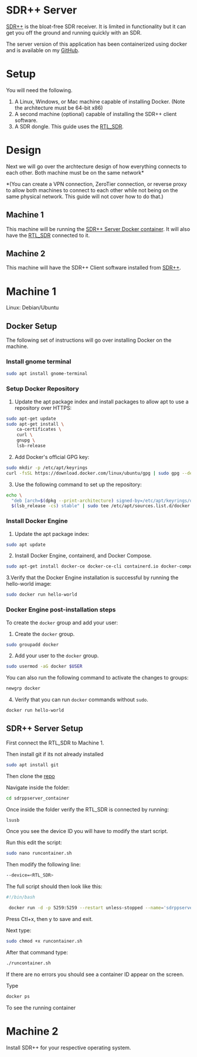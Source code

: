 # SDR++ Server

[SDR++](https://www.sdrpp.org/) is the bloat-free SDR receiver. It is limited in functionality but it can get you off the ground and running quickly with an SDR.

The server version of this application has been containerized using docker and is available on my [GitHub](https://github.com/ScriptTactics/sdrppserver_container).


# Setup

You will need the following.

1. A Linux, Windows, or Mac machine capable of installing Docker. (Note the architecture must be 64-bit x86)
2. A second machine (optional) capable of installing the SDR++ client software.
3. A SDR dongle. This guide uses the [RTL_SDR](https://www.amazon.com/RTL-SDR-Blog-RTL2832U-Software-Defined/dp/B0BMKB3L47/ref=sr_1_1?keywords=RTL-SDR%2BBlog&qid=1676645722&sr=8-1&th=1). 

# Design

Next we will go over the archtecture design of how everything connects to each other. Both machine must be on the same network*


*(You can create a VPN connection, ZeroTier connection, or reverse proxy to allow both machines to connect to each other while not being on the same physical network. This guide will not cover how to do that.)

## Machine 1

This machine will be running the [SDR++ Server Docker container](https://github.com/ScriptTactics/sdrppserver_container). It will also have the [RTL_SDR](https://www.amazon.com/RTL-SDR-Blog-RTL2832U-Software-Defined/dp/B0BMKB3L47/ref=sr_1_1?keywords=RTL-SDR%2BBlog&qid=1676645722&sr=8-1&th=1) connected to it.

## Machine 2

This machine will have the SDR++ Client software installed from [SDR++](https://www.sdrpp.org/).


# Machine 1

Linux: Debian/Ubuntu


## Docker Setup

The following set of instructions will go over installing Docker on the machine.

### Install gnome terminal
```bash
sudo apt install gnome-terminal
```

### Setup Docker Repository

1. Update the apt package index and install packages to allow apt to use a repository over HTTPS:
```bash
sudo apt-get update
sudo apt-get install \
    ca-certificates \
    curl \
    gnupg \
    lsb-release

```

2. Add Docker's official GPG key:
```bash
sudo mkdir -p /etc/apt/keyrings
curl -fsSL https://download.docker.com/linux/ubuntu/gpg | sudo gpg --dearmor -o /etc/apt/keyrings/docker.gpg
```

3. Use the following command to set up the repository:
```bash
echo \
  "deb [arch=$(dpkg --print-architecture) signed-by=/etc/apt/keyrings/docker.gpg] https://download.docker.com/linux/ubuntu \
  $(lsb_release -cs) stable" | sudo tee /etc/apt/sources.list.d/docker.list > /dev/null
```

### Install Docker Engine

1. Update the apt package index:
```bash
sudo apt update
```

2. Install Docker Engine, containerd, and Docker Compose.
```bash
sudo apt-get install docker-ce docker-ce-cli containerd.io docker-compose-plugin
```
3.Verify that the Docker Engine installation is successful by running the hello-world image:
```bash
sudo docker run hello-world
```

### Docker Engine post-installation steps
To create the `docker` group and add your user:

1. Create the `docker` group.
```bash
sudo groupadd docker
```
2. Add your user to the `docker` group.
```bash
sudo usermod -aG docker $USER
```
You can also run the following command to activate the changes to groups:
```bash
newgrp docker
```
4. Verify that you can run `docker` commands without `sudo`.
```bash
docker run hello-world
```
## SDR++ Server Setup

First connect the RTL_SDR to Machine 1.

Then install git if its not already installed
```bash
sudo apt install git
```
Then clone the [repo](https://github.com/ScriptTactics/sdrppserver_container.git)

Navigate inside the folder:
```bash
cd sdrppserver_container
```
Once inside the folder verify the RTL_SDR is connected by running:

```bash
lsusb
```

Once you see the device ID you will have to modify the start script.

Run this edit the script:
```bash
sudo nano runcontainer.sh
```

Then modify the following line:

```bash
--device=<RTL_SDR>
```

The full script should then look like this:

```bash
#!/bin/bash

 docker run -d -p 5259:5259 --restart unless-stopped --name='sdrppserver' --device=<RTL_SDR> --volume=/home/$USER/sdrpp:/config sdrppserver_local
```

Press Ctl+x, then y to save and exit.

Next type:

```bash
sudo chmod +x runcontainer.sh
```

After that command type:

```bash
./runcontainer.sh
```

If there are no errors you should see a container ID appear on the screen.

Type
```bash
docker ps
```
To see the running container

# Machine 2

Install SDR++ for your respective operating system.